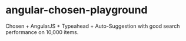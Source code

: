 # angular-chosen-playground

Chosen + AngularJS + Typeahead + Auto-Suggestion with good search performance on 10,000 items.
